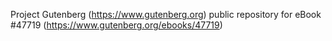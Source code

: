 Project Gutenberg (https://www.gutenberg.org) public repository for eBook #47719 (https://www.gutenberg.org/ebooks/47719)
